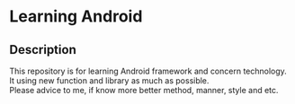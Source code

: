 # Learning Android

## Description
This repository is for learning Android framework and concern technology.  
It using new function and library as much as possible.  
Please advice to me, if know more better method, manner, style and etc.  
